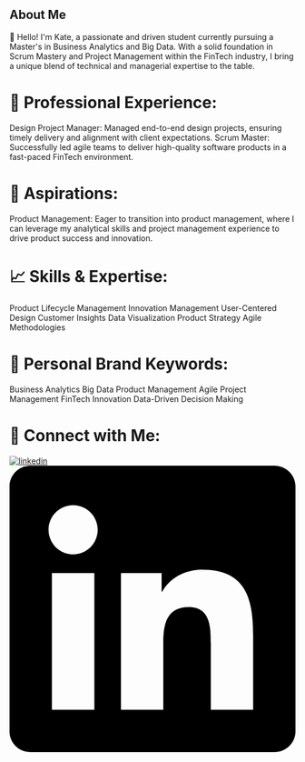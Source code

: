 ## About Me

👋 Hello! I'm Kate, a passionate and driven student currently pursuing a Master's in Business Analytics and Big Data. With a solid foundation in Scrum Mastery and Project Management within the FinTech industry, I bring a unique blend of technical and managerial expertise to the table.

# 💼 Professional Experience:

Design Project Manager: Managed end-to-end design projects, ensuring timely delivery and alignment with client expectations.
Scrum Master: Successfully led agile teams to deliver high-quality software products in a fast-paced FinTech environment.


# 🎯 Aspirations:

Product Management: Eager to transition into product management, where I can leverage my analytical skills and project management experience to drive product success and innovation.

# 📈 Skills & Expertise:

Product Lifecycle Management
Innovation Management
User-Centered Design
Customer Insights
Data Visualization
Product Strategy
Agile Methodologies

# 🌟 Personal Brand Keywords:

Business Analytics
Big Data
Product Management
Agile Project Management
FinTech Innovation
Data-Driven Decision Making

# 🔗 Connect with Me:
<a href= https://www.linkedin.com/in/karaket-singthong > 

![linkedin](https://github.com/KateKaraket/KateKaraket/assets/169455066/75df4afb-bb1f-441e-990f-bcefb605c027)<svg role="img" viewBox="0 0 24 24" xmlns="http://www.w3.org/2000/svg"><title>LinkedIn</title><path d="M20.447 20.452h-3.554v-5.569c0-1.328-.027-3.037-1.852-3.037-1.853 0-2.136 1.445-2.136 2.939v5.667H9.351V9h3.414v1.561h.046c.477-.9 1.637-1.85 3.37-1.85 3.601 0 4.267 2.37 4.267 5.455v6.286zM5.337 7.433c-1.144 0-2.063-.926-2.063-2.065 0-1.138.92-2.063 2.063-2.063 1.14 0 2.064.925 2.064 2.063 0 1.139-.925 2.065-2.064 2.065zm1.782 13.019H3.555V9h3.564v11.452zM22.225 0H1.771C.792 0 0 .774 0 1.729v20.542C0 23.227.792 24 1.771 24h20.451C23.2 24 24 23.227 24 22.271V1.729C24 .774 23.2 0 22.222 0h.003z"/></svg>

<!--
**KateKaraket/KateKaraket** is a ✨ _special_ ✨ repository because its `README.md` (this file) appears on your GitHub profile.

Here are some ideas to get you started:

🔭 I’m currently studying Business Analytics and Big Data
- 🌱 I’m currently learning ...
- 👯 I’m looking to collaborate on ...
- 🤔 I’m looking for help with ...
- 💬 Ask me about ...
- 📫 How to reach me: ...
- 😄 Pronouns: ...
- ⚡ Fun fact: ...
-->
